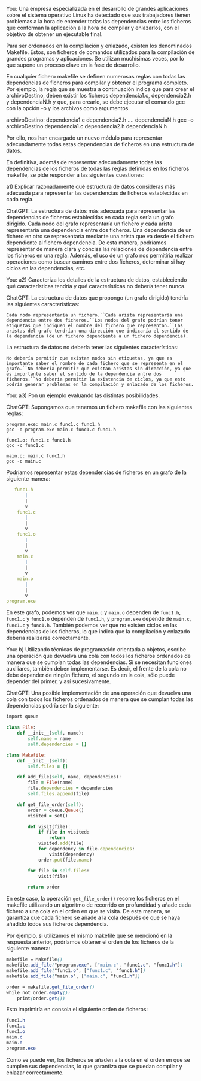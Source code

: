 You:
Una empresa especializada en el desarrollo de grandes aplicaciones sobre el sistema operativo Linux ha detectado que sus trabajadores tienen problemas a la hora de entender todas las dependencias entre los ficheros que conforman la aplicación a la hora de compilar y enlazarlos, con el objetivo de obtener un ejecutable final.

Para ser ordenados en la compilación y enlazado, existen los denominados Makefile. Éstos, son ficheros de comandos utilizados para la compilación de grandes programas y aplicaciones. Se utilizan muchísimas veces, por lo que supone un proceso clave en la fase de desarrollo.

En cualquier fichero makefile se definen numerosas reglas con todas las dependencias de ficheros para compilar y obtener el programa completo. Por ejemplo, la regla que se muestra a continuación indica que para crear el archivoDestino, deben existir los ficheros dependencia1.c, dependencia2.h y dependenciaN.h y que, para crearlo, se debe ejecutar el comando gcc con la opción -o y los archivos como argumentos.

archivoDestino: dependencia1.c dependencia2.h …. dependenciaN.h
gcc -o archivoDestino dependencia1.c dependencia2.h dependenciaN.h

Por ello, nos han encargado un nuevo módulo para representar adecuadamente todas estas dependencias de ficheros en una estructura de datos.

En definitiva, además de representar adecuadamente todas las dependencias de los ficheros de todas las reglas definidas en los ficheros makefile, se pide responder a las siguientes cuestiones:

a1) Explicar razonadamente qué estructura de datos consideras más adecuada para representar las dependencias de ficheros establecidas en cada regla.

ChatGPT:
La estructura de datos más adecuada para representar las dependencias de ficheros establecidas en cada regla sería un grafo dirigido. Cada nodo del grafo representaría un fichero y cada arista representaría una dependencia entre dos ficheros. Una dependencia de un fichero en otro se representaría mediante una arista que va desde el fichero dependiente al fichero dependencia. De esta manera, podríamos representar de manera clara y concisa las relaciones de dependencia entre los ficheros en una regla. Además, el uso de un grafo nos permitiría realizar operaciones como buscar caminos entre dos ficheros, determinar si hay ciclos en las dependencias, etc.

You:
a2) Caracteriza los detalles de la estructura de datos, estableciendo qué características tendría y qué características no debería tener nunca.

ChatGPT:
La estructura de datos que propongo (un grafo dirigido) tendría las siguientes características:

`Cada nodo representaría un fichero.``Cada arista representaría una dependencia entre dos ficheros.``Los nodos del grafo podrían tener etiquetas que indiquen el nombre del fichero que representan.``Las aristas del grafo tendrían una dirección que indicaría el sentido de la dependencia (de un fichero dependiente a un fichero dependencia).`

La estructura de datos no debería tener las siguientes características:

`No debería permitir que existan nodos sin etiquetas, ya que es importante saber el nombre de cada fichero que se representa en el grafo.``No debería permitir que existan aristas sin dirección, ya que es importante saber el sentido de la dependencia entre dos ficheros.``No debería permitir la existencia de ciclos, ya que esto podría generar problemas en la compilación y enlazado de los ficheros.`

You:
a3) Pon un ejemplo evaluando las distintas posibilidades.

ChatGPT:
Supongamos que tenemos un fichero makefile con las siguientes reglas:

```less
program.exe: main.c func1.c func1.h
gcc -o program.exe main.c func1.c func1.h

func1.o: func1.c func1.h
gcc -c func1.c

main.o: main.c func1.h
gcc -c main.c
```

Podríamos representar estas dependencias de ficheros en un grafo de la siguiente manera:

```yaml
   func1.h
       |
       |
       v
    func1.c
       |
       |
       v
    func1.o
       |
       |
       v
    main.c
       |
       |
       v
    main.o
       |
       |
       v
program.exe
```

En este grafo, podemos ver que `main.c` y `main.o` dependen de `func1.h`, `func1.c` y `func1.o` dependen de `func1.h`, y `program.exe` depende de `main.c`, `func1.c` y `func1.h`. También podemos ver que no existen ciclos en las dependencias de los ficheros, lo que indica que la compilación y enlazado debería realizarse correctamente.

You:
b) Utilizando técnicas de programación orientada a objetos, escribe una operación que devuelva una cola con todos los ficheros ordenados de manera que se cumplan todas las dependencias. Si se necesitan funciones auxiliares, también deben implementarse. Es decir, el frente de la cola no debe depender de ningún fichero, el segundo en la cola, sólo puede depender del primer, y así sucesivamente.

ChatGPT:
Una posible implementación de una operación que devuelva una cola con todos los ficheros ordenados de manera que se cumplan todas las dependencias podría ser la siguiente:

```ruby
import queue

class File:
    def __init__(self, name):
        self.name = name
        self.dependencies = []

class Makefile:
    def __init__(self):
        self.files = []

    def add_file(self, name, dependencies):
        file = File(name)
        file.dependencies = dependencies
        self.files.append(file)

    def get_file_order(self):
        order = queue.Queue()
        visited = set()

        def visit(file):
            if file in visited:
                return
            visited.add(file)
            for dependency in file.dependencies:
                visit(dependency)
            order.put(file.name)

        for file in self.files:
            visit(file)

        return order
```

En este caso, la operación `get_file_order()` recorre los ficheros en el makefile utilizando un algoritmo de recorrido en profundidad y añade cada fichero a una cola en el orden en que se visita. De esta manera, se garantiza que cada fichero se añade a la cola después de que se haya añadido todos sus ficheros dependencia.

Por ejemplo, si utilizamos el mismo makefile que se mencionó en la respuesta anterior, podríamos obtener el orden de los ficheros de la siguiente manera:

```css
makefile = Makefile()
makefile.add_file("program.exe", ["main.c", "func1.c", "func1.h"])
makefile.add_file("func1.o", ["func1.c", "func1.h"])
makefile.add_file("main.o", ["main.c", "func1.h"])

order = makefile.get_file_order()
while not order.empty():
    print(order.get())
```

Esto imprimiría en consola el siguiente orden de ficheros:

```css
func1.h
func1.c
func1.o
main.c
main.o
program.exe
```

Como se puede ver, los ficheros se añaden a la cola en el orden en que se cumplen sus dependencias, lo que garantiza que se puedan compilar y enlazar correctamente.
